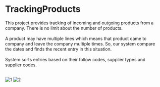 # TrackingProducts

This project provides tracking of incoming and outgoing products from a company. There is no limit about the number of products.<br><br>
A product may have multiple lines which means that product came to company and leave the company multiple times. So, our system compare the dates and finds the recent entry in this situation. <br><br>
System sorts entries based on their follow codes, supplier types and supplier codes.<br><br>

![1](https://user-images.githubusercontent.com/59232592/142463266-be34cb8a-5394-44e5-975d-94ddd0b6e31c.png)
![2](https://user-images.githubusercontent.com/59232592/142463276-4926dfc2-1fdb-4676-bc1c-23430ef57cfc.png)
